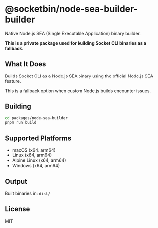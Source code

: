 # @socketbin/node-sea-builder-builder

Native Node.js SEA (Single Executable Application) binary builder.

**This is a private package used for building Socket CLI binaries as a fallback.**

## What It Does

Builds Socket CLI as a Node.js SEA binary using the official Node.js SEA feature.

This is a fallback option when custom Node.js builds encounter issues.

## Building

```bash
cd packages/node-sea-builder
pnpm run build
```

## Supported Platforms

- macOS (x64, arm64)
- Linux (x64, arm64)
- Alpine Linux (x64, arm64)
- Windows (x64, arm64)

## Output

Built binaries in: `dist/`

## License

MIT
